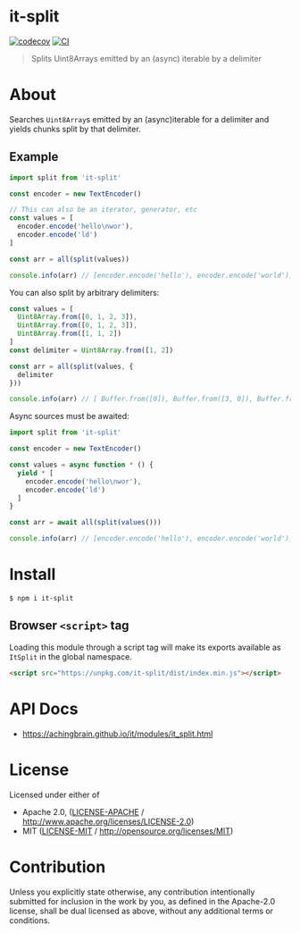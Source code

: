 # it-split

[![codecov](https://img.shields.io/codecov/c/github/achingbrain/it.svg?style=flat-square)](https://codecov.io/gh/achingbrain/it)
[![CI](https://img.shields.io/github/actions/workflow/status/achingbrain/it/js-test-and-release.yml?branch=main\&style=flat-square)](https://github.com/achingbrain/it/actions/workflows/js-test-and-release.yml?query=branch%3Amain)

> Splits Uint8Arrays emitted by an (async) iterable by a delimiter

# About

<!--

!IMPORTANT!

Everything in this README between "# About" and "# Install" is automatically
generated and will be overwritten the next time the doc generator is run.

To make changes to this section, please update the @packageDocumentation section
of src/index.js or src/index.ts

To experiment with formatting, please run "npm run docs" from the root of this
repo and examine the changes made.

-->

Searches `Uint8Array`s emitted by an (async)iterable for a delimiter and yields chunks split by that delimiter.

## Example

```javascript
import split from 'it-split'

const encoder = new TextEncoder()

// This can also be an iterator, generator, etc
const values = [
  encoder.encode('hello\nwor'),
  encoder.encode('ld')
]

const arr = all(split(values))

console.info(arr) // [encoder.encode('hello'), encoder.encode('world')]
```

You can also split by arbitrary delimiters:

```javascript
const values = [
  Uint8Array.from([0, 1, 2, 3]),
  Uint8Array.from([0, 1, 2, 3]),
  Uint8Array.from([1, 1, 2])
]
const delimiter = Uint8Array.from([1, 2])

const arr = all(split(values, {
  delimiter
}))

console.info(arr) // [ Buffer.from([0]), Buffer.from([3, 0]), Buffer.from([3, 1]) ]
```

Async sources must be awaited:

```javascript
import split from 'it-split'

const encoder = new TextEncoder()

const values = async function * () {
  yield * [
    encoder.encode('hello\nwor'),
    encoder.encode('ld')
  ]
}

const arr = await all(split(values()))

console.info(arr) // [encoder.encode('hello'), encoder.encode('world')]
```

# Install

```console
$ npm i it-split
```

## Browser `<script>` tag

Loading this module through a script tag will make its exports available as `ItSplit` in the global namespace.

```html
<script src="https://unpkg.com/it-split/dist/index.min.js"></script>
```

# API Docs

- <https://achingbrain.github.io/it/modules/it_split.html>

# License

Licensed under either of

- Apache 2.0, ([LICENSE-APACHE](https://github.com/achingbrain/it/blob/main/packages/it-split/LICENSE-APACHE) / <http://www.apache.org/licenses/LICENSE-2.0>)
- MIT ([LICENSE-MIT](https://github.com/achingbrain/it/blob/main/packages/it-split/LICENSE-MIT) / <http://opensource.org/licenses/MIT>)

# Contribution

Unless you explicitly state otherwise, any contribution intentionally submitted for inclusion in the work by you, as defined in the Apache-2.0 license, shall be dual licensed as above, without any additional terms or conditions.
